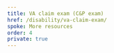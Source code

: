 ```yaml
---
title: VA claim exam (C&P exam)
href: /disability/va-claim-exam/
spoke: More resources
order: 4
private: true
---
```

